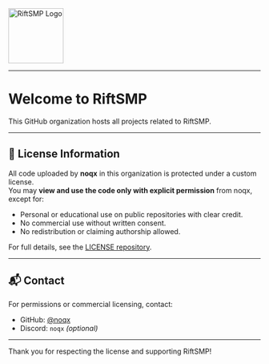 <img src="https://avatars.githubusercontent.com/u/210417835?s=200&v=4" width="110" alt="RiftSMP Logo" />

---

# Welcome to RiftSMP

This GitHub organization hosts all projects related to RiftSMP.

---

## 📜 License Information

All code uploaded by **noqx** in this organization is protected under a custom license.  
You may **view and use the code only with explicit permission** from noqx, except for:

- Personal or educational use on public repositories with clear credit.
- No commercial use without written consent.
- No redistribution or claiming authorship allowed.

For full details, see the [LICENSE repository](https://github.com/RiftSMP/license?tab=License-1-ov-file).

---

## 📬 Contact

For permissions or commercial licensing, contact:

- GitHub: [@noqx](https://github.com/noqx78)  
- Discord: `noqx` *(optional)*

---

Thank you for respecting the license and supporting RiftSMP!
